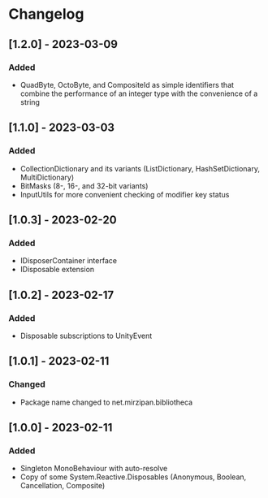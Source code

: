 # Changelog

## [1.2.0] - 2023-03-09

### Added
- QuadByte, OctoByte, and CompositeId as simple identifiers that combine the performance of an integer type with the convenience of a string

## [1.1.0] - 2023-03-03

### Added
- CollectionDictionary and its variants (ListDictionary, HashSetDictionary, MultiDictionary)
- BitMasks (8-, 16-, and 32-bit variants)
- InputUtils for more convenient checking of modifier key status

## [1.0.3] - 2023-02-20

### Added
- IDisposerContainer interface
- IDisposable extension

## [1.0.2] - 2023-02-17

### Added
- Disposable subscriptions to UnityEvent

## [1.0.1] - 2023-02-11

### Changed
- Package name changed to net.mirzipan.bibliotheca

## [1.0.0] - 2023-02-11

### Added
- Singleton MonoBehaviour with auto-resolve
- Copy of some System.Reactive.Disposables (Anonymous, Boolean, Cancellation, Composite)